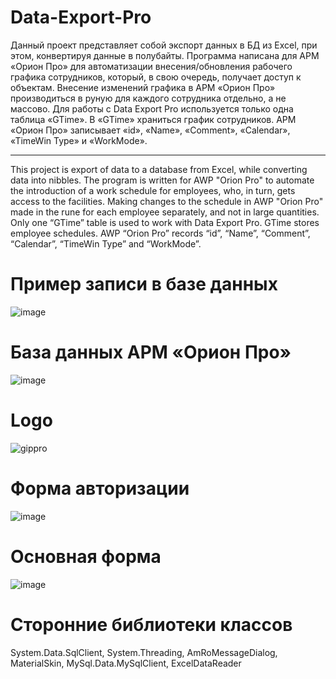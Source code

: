 # Data-Export-Pro
Данный проект представляет собой экспорт данных в БД из Excel, при этом, конвертируя данные в полубайты.
Программа написана для АРМ «Орион Про» для автоматизации внесения/обновления рабочего графика сотрудников, который, в свою очередь, получает доступ к объектам. 
Внесение изменений графика в АРМ «Орион Про» производиться в руную для каждого сотрудника отдельно, а не массово. 
Для работы с Data Export Pro используется только одна таблица «GTime». В «GTime» храниться график сотрудников. 
АРМ «Орион Про» записывает «id», «Name», «Comment», «Calendar», «TimeWin Type» и «WorkMode».
______________________________________________________________________________________________________________________________________
This project is export of data to a database from Excel, while converting data into nibbles.
The program is written for AWP "Orion Pro" to automate the introduction of a work schedule for employees, who, in turn, gets access to the facilities.
Making changes to the schedule in AWP "Orion Pro" made in the rune for each employee separately, and not in large quantities.
Only one “GTime” table is used to work with Data Export Pro. GTime stores employee schedules.
AWP “Orion Pro” records “id”, “Name”, “Comment”, “Calendar”, “TimeWin Type” and “WorkMode”.

# Пример записи в базе данных
![image](https://user-images.githubusercontent.com/37382820/74772798-be0da900-52a1-11ea-82b9-55da4b708713.png)

# База данных АРМ «Орион Про»
![image](https://user-images.githubusercontent.com/37382820/74772990-0fb63380-52a2-11ea-8e69-eb04eff6f860.png)

# Logo
![gippro](https://user-images.githubusercontent.com/37382820/74772436-0b3d4b00-52a1-11ea-929f-9b465e3833aa.gif)

# Форма авторизации
![image](https://user-images.githubusercontent.com/37382820/74865527-4d7a9100-5362-11ea-9245-2510d1428b92.png)

# Основная форма
![image](https://user-images.githubusercontent.com/37382820/74774464-d7642480-52a4-11ea-8384-6c68dc795ccf.png)

# Сторонние библиотеки классов

System.Data.SqlClient,
System.Threading,
AmRoMessageDialog,
MaterialSkin,
MySql.Data.MySqlClient,
ExcelDataReader
